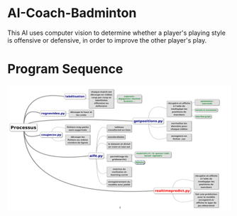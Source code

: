 # AI-Coach-Badminton
This AI uses computer vision to determine whether a player's playing style is offensive or defensive, in order to improve the other player's play.
# Program Sequence
![Program Sequence](mindmap.png)

